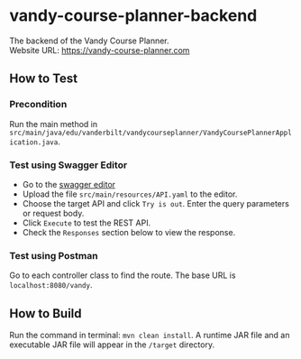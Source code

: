 [//]: # (Author: Toby Zhu)
[//]: # (README)

# vandy-course-planner-backend

The backend of the Vandy Course Planner.<br/>
Website URL: https://vandy-course-planner.com

## How to Test

### Precondition

Run the main method in `src/main/java/edu/vanderbilt/vandycourseplanner/VandyCoursePlannerApplication.java`.

### Test using Swagger Editor

- Go to the [swagger editor](https://editor.swagger.io/)
- Upload the file `src/main/resources/API.yaml` to the editor.
- Choose the target API and click `Try is out`. Enter the query parameters or request body.
- Click `Execute` to test the REST API.
- Check the `Responses` section below to view the response.

### Test using Postman

Go to each controller class to find the route. The base URL is `localhost:8080/vandy`.

## How to Build

Run the command in terminal: `mvn clean install`. A runtime JAR file and an executable JAR file 
will appear in the `/target` directory.